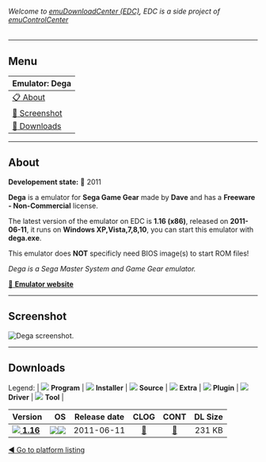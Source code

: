 ###### Welcome to [emuDownloadCenter (EDC)](https://github.com/PhoenixInteractiveNL/emuDownloadCenter/wiki/), EDC is a side project of [emuControlCenter](https://github.com/PhoenixInteractiveNL/emuControlCenter/wiki/)
***
## Menu
| **Emulator: Dega** |
|:---------|
| [:clipboard: About](#about) |
| [:sunrise: Screenshot](#screenshot) |
| [:floppy_disk: Downloads](#downloads) |
***
## About
**Developement state:** :red_circle: 2011

**Dega** is a emulator for **Sega Game Gear** made by **Dave** and has a **Freeware - Non-Commercial** license.

The latest version of the emulator on EDC is **1.16 (x86)**, released on **2011-06-11**, it runs on **Windows XP,Vista,7,8,10**, you can start this emulator with **dega.exe**.

This emulator does **NOT** specificly need BIOS image(s) to start ROM files!

_Dega is a Sega Master System and Game Gear emulator._

[:link: **Emulator website**](http://sourceforge.net/projects/dega/)
***
## Screenshot
![](https://raw.githubusercontent.com/PhoenixInteractiveNL/emuDownloadCenter/master/hooks/dega/emulator_screen_01.jpg "Dega screenshot.")
***
## Downloads
Legend: | 
![](https://raw.githubusercontent.com/wiki/PhoenixInteractiveNL/emuDownloadCenter/images_misc/icon_program_24.png) **Program** | 
![](https://raw.githubusercontent.com/wiki/PhoenixInteractiveNL/emuDownloadCenter/images_misc/icon_installer_24.png) **Installer** | 
![](https://raw.githubusercontent.com/wiki/PhoenixInteractiveNL/emuDownloadCenter/images_misc/icon_source_code_24.png) **Source** | 
![](https://raw.githubusercontent.com/wiki/PhoenixInteractiveNL/emuDownloadCenter/images_misc/icon_extra_24.png) **Extra** | 
![](https://raw.githubusercontent.com/wiki/PhoenixInteractiveNL/emuDownloadCenter/images_misc/icon_plugin_24.png) **Plugin** | 
![](https://raw.githubusercontent.com/wiki/PhoenixInteractiveNL/emuDownloadCenter/images_misc/icon_driver_24.png) **Driver** | 
![](https://raw.githubusercontent.com/wiki/PhoenixInteractiveNL/emuDownloadCenter/images_misc/icon_tool_24.png) **Tool** | 
 
| Version | OS | Release date | CLOG | CONT | DL Size |
|:--------|---:|:------------:|:----:|:----:|--------:|
| [![](https://raw.githubusercontent.com/wiki/PhoenixInteractiveNL/emuDownloadCenter/images_misc/icon_program_24.png) **1.16**](https://github.com/PhoenixInteractiveNL/edc-repo0003/raw/master/dega/1.16.7z) | ![](https://raw.githubusercontent.com/wiki/PhoenixInteractiveNL/emuDownloadCenter/images_misc/logo_windows_24.png)![](https://raw.githubusercontent.com/wiki/PhoenixInteractiveNL/emuDownloadCenter/images_misc/icon_32-bit_24.png) | 2011-06-11 | [:page_facing_up:](https://github.com/PhoenixInteractiveNL/edc-repo0003/blob/master/dega/1.16_changelog.txt) | [:mag_right:](https://github.com/PhoenixInteractiveNL/edc-repo0003/blob/master/dega/1.16_contents.txt) | 231 KB |

[:arrow_backward: Go to platform listing](https://github.com/PhoenixInteractiveNL/emuDownloadCenter/wiki/EDC-Platform-List)

